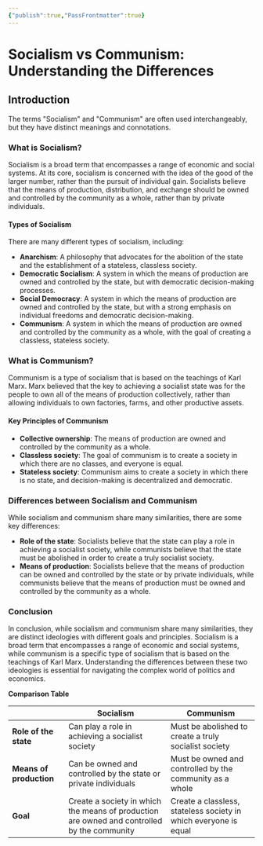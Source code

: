 ```yaml
---
{"publish":true,"PassFrontmatter":true}
---
```


**Socialism vs Communism: Understanding the Differences**
===========================================================

**Introduction**
---------------
The terms "Socialism" and "Communism" are often used interchangeably, but they have distinct meanings and connotations. 
### What is Socialism?

Socialism is a broad term that encompasses a range of economic and social systems. At its core, socialism is concerned with the idea of the good of the larger number, rather than the pursuit of individual gain. Socialists believe that the means of production, distribution, and exchange should be owned and controlled by the community as a whole, rather than by private individuals.

#### Types of Socialism

There are many different types of socialism, including:

*   **Anarchism**: A philosophy that advocates for the abolition of the state and the establishment of a stateless, classless society.
*   **Democratic Socialism**: A system in which the means of production are owned and controlled by the state, but with democratic decision-making processes.
*   **Social Democracy**: A system in which the means of production are owned and controlled by the state, but with a strong emphasis on individual freedoms and democratic decision-making.
*   **Communism**: A system in which the means of production are owned and controlled by the community as a whole, with the goal of creating a classless, stateless society.

### What is Communism?

Communism is a type of socialism that is based on the teachings of Karl Marx. Marx believed that the key to achieving a socialist state was for the people to own all of the means of production collectively, rather than allowing individuals to own factories, farms, and other productive assets.

#### Key Principles of Communism

*   **Collective ownership**: The means of production are owned and controlled by the community as a whole.
*   **Classless society**: The goal of communism is to create a society in which there are no classes, and everyone is equal.
*   **Stateless society**: Communism aims to create a society in which there is no state, and decision-making is decentralized and democratic.

### Differences between Socialism and Communism

While socialism and communism share many similarities, there are some key differences:

*   **Role of the state**: Socialists believe that the state can play a role in achieving a socialist society, while communists believe that the state must be abolished in order to create a truly socialist society.
*   **Means of production**: Socialists believe that the means of production can be owned and controlled by the state or by private individuals, while communists believe that the means of production must be owned and controlled by the community as a whole.

### Conclusion

In conclusion, while socialism and communism share many similarities, they are distinct ideologies with different goals and principles. Socialism is a broad term that encompasses a range of economic and social systems, while communism is a specific type of socialism that is based on the teachings of Karl Marx. Understanding the differences between these two ideologies is essential for navigating the complex world of politics and economics.

**Comparison Table**

|  | Socialism | Communism |
| --- | --- | --- |
| **Role of the state** | Can play a role in achieving a socialist society | Must be abolished to create a truly socialist society |
| **Means of production** | Can be owned and controlled by the state or private individuals | Must be owned and controlled by the community as a whole |
| **Goal** | Create a society in which the means of production are owned and controlled by the community | Create a classless, stateless society in which everyone is equal |
